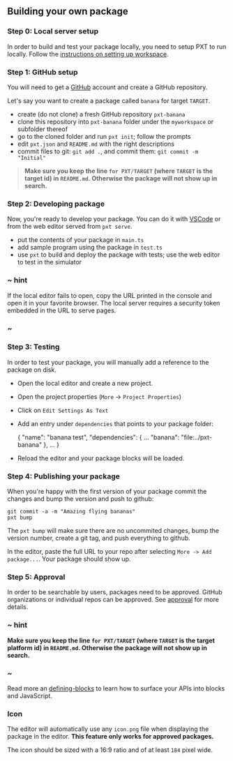 ## Building your own package

### Step 0: Local server setup

In order to build and test your package locally, you need to setup PXT to run locally. Follow the [instructions on setting up workspace](/cli#setting-up-workspace).

### Step 1: GitHub setup

You will need to get a [GitHub](https://github.com) account and create a GitHub repository.

Let's say you want to create a package called `banana` for target `TARGET`.

* create (do not clone) a fresh GitHub repository `pxt-banana`
* clone this repository into `pxt-banana` folder under the `myworkspace` or subfolder thereof
* go to the cloned folder and run `pxt init`; follow the prompts
* edit `pxt.json` and `README.md` with the right descriptions
* commit files to git: `git add .`, and commit them: `git commit -m "Initial"`

> **Make sure you keep the line `for PXT/TARGET` (where `TARGET` is the target id) in `README.md`. Otherwise the package will not show up in search.**

### Step 2: Developing package

Now, you're ready to develop your package. You can do it with [VSCode](https://code.visualstudio.com/) or from the web editor served from `pxt serve`.

* put the contents of your package in `main.ts`
* add sample program using the package in `test.ts`
* use `pxt` to build and deploy the package with tests; use the web editor to test in the simulator

### ~ hint

If the local editor fails to open, copy the URL printed in the console and open it in your favorite browser. The local server requires a security token embedded in the URL to serve pages.

### ~

### Step 3: Testing

In order to test your package, you will manually add a reference to the package on disk.

* Open the local editor and create a new project.
* Open the project properties (`More` -> `Project Properties`)
* Click on `Edit Settings As Text`
* Add an entry under `dependencies` that points to your package folder:

    {
        "name": "banana test",
        "dependencies": {
            ...
            "banana": "file:../pxt-banana"
        },
        ...
    }
    

* Reload the editor and your package blocks will be loaded.

### Step 4: Publishing your package

When you're happy with the first version of your package commit the changes and bump the version and push to github:

    git commit -a -m "Amazing flying bananas"
    pxt bump
    

The `pxt bump` will make sure there are no uncommited changes, bump the version number, create a git tag, and push everything to github.

In the editor, paste the full URL to your repo after selecting `More -> Add package...`. Your package should show up.

### Step 5: Approval

In order to be searchable by users, packages need to be approved. GitHub organizations or individual repos can be approved. See [approval](/packages/approval) for more details.

### ~ hint

**Make sure you keep the line `for PXT/TARGET` (where `TARGET` is the target platform id) in `README.md`. Otherwise the package will not show up in search.**

### ~

Read more an [defining-blocks](https://makecode.com/defining-blocks) to learn how to surface your APIs into blocks and JavaScript.

### Icon

The editor will automatically use any `icon.png` file when displaying the package in the editor. **This feature only works for approved packages.**

The icon should be sized with a 16:9 ratio and of at least `184` pixel wide.